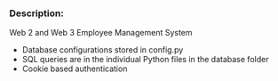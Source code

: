 ### Description:

Web 2 and Web 3 Employee Management System

- Database configurations stored in config.py
- SQL queries are in the individual Python files in the database folder
- Cookie based authentication
